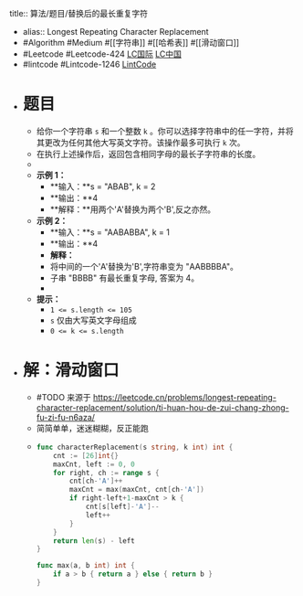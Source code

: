 title:: 算法/题目/替换后的最长重复字符

- alias:: Longest Repeating Character Replacement
- #Algorithm #Medium #[[字符串]] #[[哈希表]] #[[滑动窗口]]
- #Leetcode #Leetcode-424 [LC国际](https://leetcode.com/problems/longest-repeating-character-replacement/) [LC中国](https://leetcode-cn.com/problems/longest-repeating-character-replacement/)
- #lintcode #Lintcode-1246 [LintCode](https://www.lintcode.com/problem/1246/)
- # 题目
	- 给你一个字符串 `s` 和一个整数 `k` 。你可以选择字符串中的任一字符，并将其更改为任何其他大写英文字符。该操作最多可执行 `k` 次。
	- 在执行上述操作后，返回包含相同字母的最长子字符串的长度。
	-
	- **示例 1：**
		- **输入：**s = "ABAB", k = 2
		- **输出：**4
		- **解释：**用两个'A'替换为两个'B',反之亦然。
	- **示例 2：**
		- **输入：**s = "AABABBA", k = 1
		- **输出：**4
		- **解释：**
		- 将中间的一个'A'替换为'B',字符串变为 "AABBBBA"。
		- 子串 "BBBB" 有最长重复字母, 答案为 4。
		-
	- **提示：**
		- `1 <= s.length <= 105`
		- `s` 仅由大写英文字母组成
		- `0 <= k <= s.length`
- # 解：滑动窗口
	- #TODO 来源于 https://leetcode.cn/problems/longest-repeating-character-replacement/solution/ti-huan-hou-de-zui-chang-zhong-fu-zi-fu-n6aza/
	- 简简单单，迷迷糊糊，反正能跑
	- ```go
	  func characterReplacement(s string, k int) int {
	      cnt := [26]int{}
	      maxCnt, left := 0, 0
	      for right, ch := range s {
	          cnt[ch-'A']++
	          maxCnt = max(maxCnt, cnt[ch-'A'])
	          if right-left+1-maxCnt > k {
	              cnt[s[left]-'A']--
	              left++
	          }
	      }
	      return len(s) - left
	  }
	  
	  func max(a, b int) int {
	      if a > b { return a } else { return b }
	  }
	  ```
